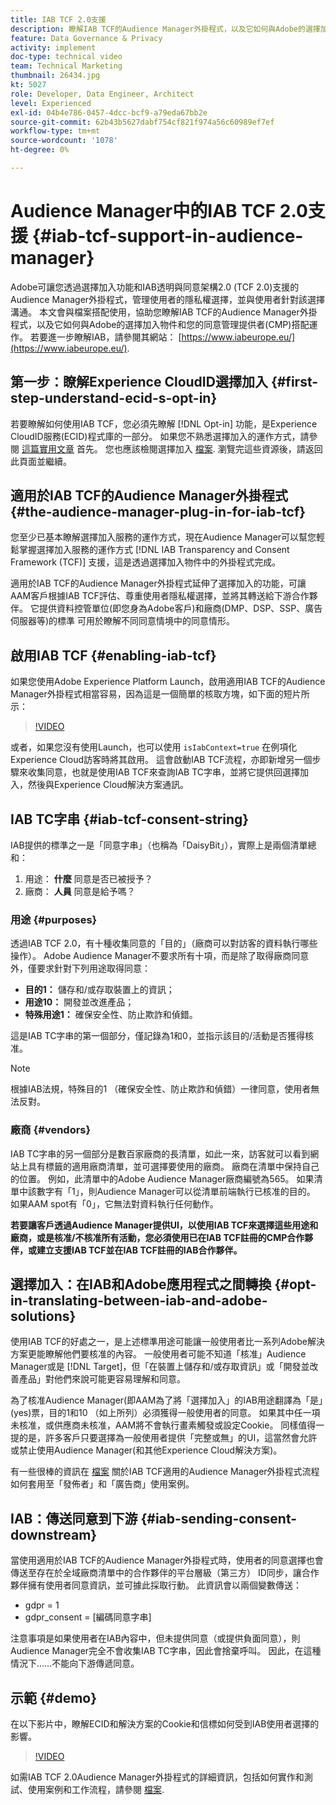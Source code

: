 ```yaml
---
title: IAB TCF 2.0支援
description: 瞭解IAB TCF的Audience Manager外掛程式，以及它如何與Adobe的選擇加入物件和您的同意管理提供者(CMP)搭配運作。
feature: Data Governance & Privacy
activity: implement
doc-type: technical video
team: Technical Marketing
thumbnail: 26434.jpg
kt: 5027
role: Developer, Data Engineer, Architect
level: Experienced
exl-id: 04b4e786-0457-4dcc-bcf9-a79eda67bb2e
source-git-commit: 62b43b5627dabf754cf821f974a56c60989ef7ef
workflow-type: tm+mt
source-wordcount: '1078'
ht-degree: 0%

---
```


# Audience Manager中的IAB TCF 2.0支援 {#iab-tcf-support-in-audience-manager}

Adobe可讓您透過選擇加入功能和IAB透明與同意架構2.0 (TCF 2.0)支援的Audience Manager外掛程式，管理使用者的隱私權選擇，並與使用者針對該選擇溝通。 本文會與檔案搭配使用，協助您瞭解IAB TCF的Audience Manager外掛程式，以及它如何與Adobe的選擇加入物件和您的同意管理提供者(CMP)搭配運作。 若要進一步瞭解IAB，請參閱其網站： [https://www.iabeurope.eu/](https://www.iabeurope.eu/).

## 第一步：瞭解Experience CloudID選擇加入 {#first-step-understand-ecid-s-opt-in}

若要瞭解如何使用IAB TCF，您必須先瞭解 [!DNL Opt-in] 功能，是Experience CloudID服務(ECID)程式庫的一部分。 如果您不熟悉選擇加入的運作方式，請參閱 [這篇實用文章](https://experienceleague.adobe.com/docs/core-services-learn/tutorials/id-service/use-opt-in-to-control-experience-cloud-activities-based-on-user-consent.html) 首先。 您也應該檢閱選擇加入 [檔案](https://experienceleague.adobe.com/docs/id-service/using/implementation/opt-in-service/optin-overview.html). 瀏覽完這些資源後，請返回此頁面並繼續。

## 適用於IAB TCF的Audience Manager外掛程式 {#the-audience-manager-plug-in-for-iab-tcf}

您至少已基本瞭解選擇加入服務的運作方式，現在Audience Manager可以幫您輕鬆掌握選擇加入服務的運作方式 [!DNL IAB Transparency and Consent Framework (TCF)] 支援，這是透過選擇加入物件中的外掛程式完成。

適用於IAB TCF的Audience Manager外掛程式延伸了選擇加入的功能，可讓AAM客戶根據IAB TCF評估、尊重使用者隱私權選擇，並將其轉送給下游合作夥伴。 它提供資料控管單位(即您身為Adobe客戶)和廠商(DMP、DSP、SSP、廣告伺服器等)的標準 可用於瞭解不同同意情境中的同意情形。

## 啟用IAB TCF {#enabling-iab-tcf}

如果您使用Adobe Experience Platform Launch，啟用適用IAB TCF的Audience Manager外掛程式相當容易，因為這是一個簡單的核取方塊，如下面的短片所示：

>[!VIDEO](https://video.tv.adobe.com/v/26433/?quality=12)

或者，如果您沒有使用Launch，也可以使用 `isIabContext=true` 在例項化Experience Cloud訪客時將其啟用。 這會啟動IAB TCF流程，亦即新增另一個步驟來收集同意，也就是使用IAB TCF來查詢IAB TC字串，並將它提供回選擇加入，然後與Experience Cloud解決方案通訊。

## IAB TC字串 {#iab-tcf-consent-string}

IAB提供的標準之一是「同意字串」（也稱為「DaisyBit」），實際上是兩個清單總和：

1. 用途： **什麼** 同意是否已被授予？
1. 廠商： **人員** 同意是給予嗎？

### 用途 {#purposes}

透過IAB TCF 2.0，有十種收集同意的「目的」（廠商可以對訪客的資料執行哪些操作）。 Adobe Audience Manager不要求所有十項，而是除了取得廠商同意外，僅要求針對下列用途取得同意：

* **目的1：** 儲存和/或存取裝置上的資訊；
* **用途10：** 開發並改進產品；
* **特殊用途1：** 確保安全性、防止欺詐和偵錯。

這是IAB TC字串的第一個部分，僅記錄為1和0，並指示該目的/活動是否獲得核准。

>[!NOTE]
>
>根據IAB法規，特殊目的1 （確保安全性、防止欺詐和偵錯）一律同意，使用者無法反對。

### 廠商 {#vendors}

IAB TC字串的另一個部分是數百家廠商的長清單，如此一來，訪客就可以看到網站上具有標籤的適用廠商清單，並可選擇要使用的廠商。 廠商在清單中保持自己的位置。 例如，此清單中的Adobe Audience Manager廠商編號為565。 如果清單中該數字有「1」，則Audience Manager可以從清單前端執行已核准的目的。 如果AAM spot有「0」，它無法對資料執行任何動作。

**若要讓客戶透過Audience Manager提供UI，以使用IAB TCF來選擇這些用途和廠商，或是核准/不核准所有活動，您必須使用已在IAB TCF註冊的CMP合作夥伴，或建立支援IAB TCF並在IAB TCF註冊的IAB合作夥伴。**

## 選擇加入：在IAB和Adobe應用程式之間轉換 {#opt-in-translating-between-iab-and-adobe-solutions}

使用IAB TCF的好處之一，是上述標準用途可能讓一般使用者比一系列Adobe解決方案更能瞭解他們要核准的內容。 一般使用者可能不知道「核准」Audience Manager或是 [!DNL Target]，但「在裝置上儲存和/或存取資訊」或「開發並改善產品」對他們來說可能更容易理解和同意。

為了核准Audience Manager(即AAM為了將「選擇加入」的IAB用途翻譯為「是」(yes)票，目的1和10 （如上所列）必須獲得一般使用者的同意。 如果其中任一項未核准，或供應商未核准，AAM將不會執行畫素觸發或設定Cookie。 同樣值得一提的是，許多客戶只要選擇為一般使用者提供「完整或無」的UI，這當然會允許或禁止使用Audience Manager(和其他Experience Cloud解決方案)。

有一些很棒的資訊在 [檔案](https://experienceleague.adobe.com/docs/audience-manager/user-guide/overview/data-privacy/consent-management/aam-iab-plugin.html?lang=en) 關於IAB TCF適用的Audience Manager外掛程式流程如何套用至「發佈者」和「廣告商」使用案例。

## IAB：傳送同意到下游 {#iab-sending-consent-downstream}

當使用適用於IAB TCF的Audience Manager外掛程式時，使用者的同意選擇也會傳送至存在於全域廠商清單中的合作夥伴的平台層級（第三方） ID同步，讓合作夥伴擁有使用者同意資訊，並可據此採取行動。 此資訊會以兩個變數傳送：

* gdpr = 1
* gdpr_consent = [編碼同意字串]

注意事項是如果使用者在IAB內容中，但未提供同意（或提供負面同意），則Audience Manager完全不會收集IAB TC字串，因此會捨棄呼叫。 因此，在這種情況下……不能向下游傳遞同意。

## 示範 {#demo}

在以下影片中，瞭解ECID和解決方案的Cookie和信標如何受到IAB使用者選擇的影響。

>[!VIDEO](https://video.tv.adobe.com/v/26434/?quality=12)

如需IAB TCF 2.0Audience Manager外掛程式的詳細資訊，包括如何實作和測試、使用案例和工作流程，請參閱 [檔案](https://experienceleague.adobe.com/docs/audience-manager/user-guide/overview/data-privacy/consent-management/aam-iab-plugin.html).

